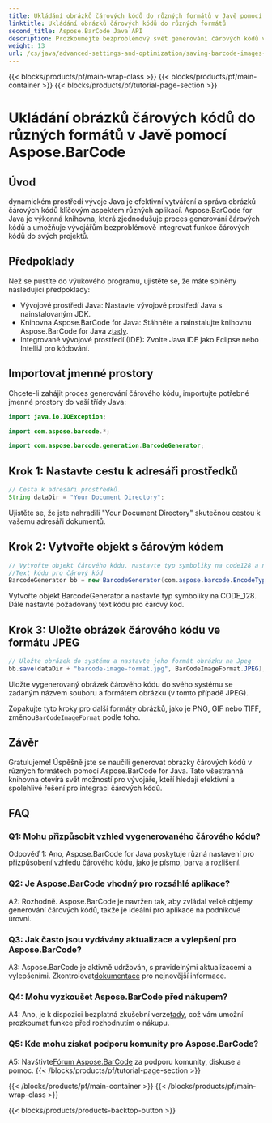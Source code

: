 ```yaml
---
title: Ukládání obrázků čárových kódů do různých formátů v Javě pomocí Aspose.BarCode
linktitle: Ukládání obrázků čárových kódů do různých formátů
second_title: Aspose.BarCode Java API
description: Prozkoumejte bezproblémový svět generování čárových kódů v Javě s Aspose.BarCode. Naučte se bez námahy ukládat obrázky čárových kódů v různých formátech.
weight: 13
url: /cs/java/advanced-settings-and-optimization/saving-barcode-images-different-formats/
---
```


{{< blocks/products/pf/main-wrap-class >}}
{{< blocks/products/pf/main-container >}}
{{< blocks/products/pf/tutorial-page-section >}}

# Ukládání obrázků čárových kódů do různých formátů v Javě pomocí Aspose.BarCode

## Úvod

dynamickém prostředí vývoje Java je efektivní vytváření a správa obrázků čárových kódů klíčovým aspektem různých aplikací. Aspose.BarCode for Java je výkonná knihovna, která zjednodušuje proces generování čárových kódů a umožňuje vývojářům bezproblémově integrovat funkce čárových kódů do svých projektů.

## Předpoklady

Než se pustíte do výukového programu, ujistěte se, že máte splněny následující předpoklady:

- Vývojové prostředí Java: Nastavte vývojové prostředí Java s nainstalovaným JDK.
-  Knihovna Aspose.BarCode for Java: Stáhněte a nainstalujte knihovnu Aspose.BarCode for Java z[tady](https://releases.aspose.com/barcode/java/).
- Integrované vývojové prostředí (IDE): Zvolte Java IDE jako Eclipse nebo IntelliJ pro kódování.

## Importovat jmenné prostory

Chcete-li zahájit proces generování čárového kódu, importujte potřebné jmenné prostory do vaší třídy Java:

```java
import java.io.IOException;

import com.aspose.barcode.*;

import com.aspose.barcode.generation.BarcodeGenerator;
```

## Krok 1: Nastavte cestu k adresáři prostředků

```java
// Cesta k adresáři prostředků.
String dataDir = "Your Document Directory";
```

Ujistěte se, že jste nahradili "Your Document Directory" skutečnou cestou k vašemu adresáři dokumentů.

## Krok 2: Vytvořte objekt s čárovým kódem

```java
// Vytvořte objekt čárového kódu, nastavte typ symboliky na code128 a nastavte
//Text kódu pro čárový kód
BarcodeGenerator bb = new BarcodeGenerator(com.aspose.barcode.EncodeTypes.CODE_128, "1234567");
```

Vytvořte objekt BarcodeGenerator a nastavte typ symboliky na CODE_128. Dále nastavte požadovaný text kódu pro čárový kód.

## Krok 3: Uložte obrázek čárového kódu ve formátu JPEG

```java
// Uložte obrázek do systému a nastavte jeho formát obrázku na Jpeg
bb.save(dataDir + "barcode-image-format.jpg", BarCodeImageFormat.JPEG);
```

Uložte vygenerovaný obrázek čárového kódu do svého systému se zadaným názvem souboru a formátem obrázku (v tomto případě JPEG).

 Zopakujte tyto kroky pro další formáty obrázků, jako je PNG, GIF nebo TIFF, změnou`BarCodeImageFormat` podle toho.

## Závěr

Gratulujeme! Úspěšně jste se naučili generovat obrázky čárových kódů v různých formátech pomocí Aspose.BarCode for Java. Tato všestranná knihovna otevírá svět možností pro vývojáře, kteří hledají efektivní a spolehlivé řešení pro integraci čárových kódů.

## FAQ

### Q1: Mohu přizpůsobit vzhled vygenerovaného čárového kódu?

Odpověď 1: Ano, Aspose.BarCode for Java poskytuje různá nastavení pro přizpůsobení vzhledu čárového kódu, jako je písmo, barva a rozlišení.

### Q2: Je Aspose.BarCode vhodný pro rozsáhlé aplikace?

A2: Rozhodně. Aspose.BarCode je navržen tak, aby zvládal velké objemy generování čárových kódů, takže je ideální pro aplikace na podnikové úrovni.

### Q3: Jak často jsou vydávány aktualizace a vylepšení pro Aspose.BarCode?

 A3: Aspose.BarCode je aktivně udržován, s pravidelnými aktualizacemi a vylepšeními. Zkontrolovat[dokumentace](https://reference.aspose.com/barcode/java/) pro nejnovější informace.

### Q4: Mohu vyzkoušet Aspose.BarCode před nákupem?

 A4: Ano, je k dispozici bezplatná zkušební verze[tady](https://releases.aspose.com/), což vám umožní prozkoumat funkce před rozhodnutím o nákupu.

### Q5: Kde mohu získat podporu komunity pro Aspose.BarCode?

 A5: Navštivte[Fórum Aspose.BarCode](https://forum.aspose.com/c/barcode/13) za podporu komunity, diskuse a pomoc.
{{< /blocks/products/pf/tutorial-page-section >}}

{{< /blocks/products/pf/main-container >}}
{{< /blocks/products/pf/main-wrap-class >}}

{{< blocks/products/products-backtop-button >}}
